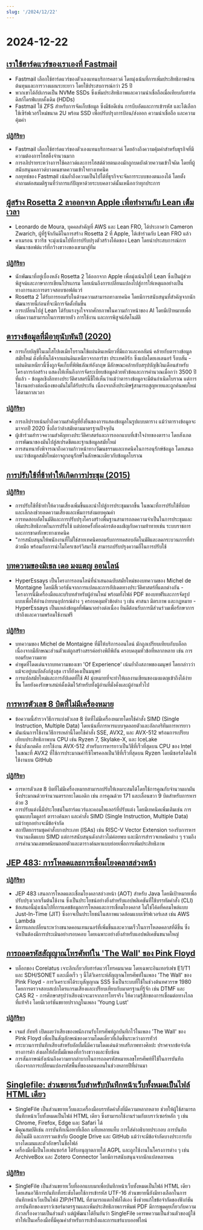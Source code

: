 ```yaml
---
slug: '/2024/12/22'
---
```


# 2024-12-22

## [เราใช้ฮาร์ดแวร์ของเราเองที่ Fastmail](https://www.fastmail.com/blog/why-we-use-our-own-hardware/)

- Fastmail เลือกใช้ฮาร์ดแวร์ของตัวเองแทนบริการคลาวด์ โดยมุ่งเน้นที่การเพิ่มประสิทธิภาพด้านต้นทุนและการวางแผนระยะยาว โดยใช้ประสบการณ์กว่า 25 ปี
- พวกเขาได้อัปเกรดเป็น NVMe SSDs ซึ่งเพิ่มประสิทธิภาพและความน่าเชื่อถือเมื่อเทียบกับฮาร์ดดิสก์ไดรฟ์แบบดั้งเดิม (HDDs)
- Fastmail ใช้ ZFS สำหรับการจัดเก็บข้อมูล ซึ่งมีข้อดีเช่น การบีบอัดและการเข้ารหัส และได้เลือกใช้เซิร์ฟเวอร์ใหม่ขนาด 2U พร้อม SSD เพื่อปรับปรุงการป้อน/ส่งออก ความน่าเชื่อถือ และความคุ้มค่า

### [ปฏิกิริยา](https://news.ycombinator.com/item?id=42485124)

- Fastmail เลือกใช้ฮาร์ดแวร์ของตัวเองแทนบริการคลาวด์ โดยอ้างถึงความคุ้มค่าสำหรับธุรกิจที่มีความต้องการโฮสติ้งจำนวนมาก
- การอภิปรายระหว่างการใช้คลาวด์และการโฮสต์ด้วยตนเองมักถูกบดบังด้วยความเข้าใจผิด โดยที่ผู้สนับสนุนคลาวด์บางคนขาดความเข้าใจทางเทคนิค
- กลยุทธ์ของ Fastmail เน้นย้ำถึงความเป็นไปได้ที่ธุรกิจจะจัดการระบบของตนเองได้ โดยตั้งคำถามต่อสมมติฐานที่ว่าการแก้ปัญหาด้วยระบบคลาวด์นั้นเหนือกว่าทุกประการ

## [ผู้สร้าง Rosetta 2 ลาออกจาก Apple เพื่อทำงานกับ Lean เต็มเวลา](https://www.linkedin.com/posts/leonardo-de-moura-26a27b5_leanlang-leanprover-leanfro-activity-7274523099394400256-0F0x)

- Leonardo de Moura, บุคคลสำคัญที่ AWS และ Lean FRO, ได้ประกาศว่า Cameron Zwarich, ผู้ที่รู้จักกันดีในการสร้าง Rosetta 2 ที่ Apple, ได้เข้าร่วมกับ Lean FRO แล้ว
- คาเมรอน ซวาริช จะมุ่งเน้นไปที่การปรับปรุงตัวสร้างโค้ดของ Lean โดยนำประสบการณ์การพัฒนาซอฟต์แวร์ที่กว้างขวางของเขามาสู่ทีม

### [ปฏิกิริยา](https://news.ycombinator.com/item?id=42483895)

- นักพัฒนาที่อยู่เบื้องหลัง Rosetta 2 ได้ออกจาก Apple เพื่อมุ่งเน้นไปที่ Lean ซึ่งเป็นผู้ช่วยพิสูจน์และภาษาการเขียนโปรแกรม โดยเน้นถึงการเปลี่ยนแปลงไปสู่การให้เหตุผลอย่างเป็นทางการและการตรวจสอบซอฟต์แวร์
- Rosetta 2 ได้รับการยอมรับในด้านความสามารถทางเทคนิค โดยมีการสนับสนุนที่สำคัญจากนักพัฒนารายนี้ก่อนที่จะมีการจัดตั้งทีมขึ้น
- การเปลี่ยนไปสู่ Lean ได้รับแรงจูงใจจากศักยภาพในความก้าวหน้าของ AI โดยมีเป้าหมายเพื่อเพิ่มความสามารถในการขยายตัว การใช้งาน และการพิสูจน์อัตโนมัติ

## [ตารางข้อมูลที่มีอายุนับพันปี (2020)](https://www.datafix.com.au/BASHing/2020-08-12.html)

- การเก็บบัญชีในเมโสโปเตเมียโบราณใช้แผ่นดินเหนียวที่มีแถวและคอลัมน์ คล้ายกับตารางข้อมูลสมัยใหม่ ดังที่เห็นได้จากแผ่นดินเหนียวจากลาร์ซา ประเทศอิรัก ซึ่งแปลโดยเอเลนอร์ ร็อบสัน - แผ่นดินเหนียวนี้ซึ่งถูกจัดเก็บที่พิพิธภัณฑ์อังกฤษ มีลักษณะคล้ายกับสรุปบัญชีเงินเดือนสำหรับโครงการก่อสร้าง แสดงให้เห็นถึงการจัดระเบียบข้อมูลด้วยหัวข้อและการคำนวณเมื่อกว่า 3500 ปีที่แล้ว - ข้อมูลเชิงลึกทางประวัติศาสตร์นี้ชี้ให้เห็นว่าแม้ว่าตารางข้อมูลจะมีต้นกำเนิดโบราณ แต่การใช้งานอย่างต่อเนื่องของมันไม่ได้รับประกัน เนื่องจากสิ่งประดิษฐ์สามารถสูญหายและถูกค้นพบใหม่ได้ตามกาลเวลา

### [ปฏิกิริยา](https://news.ycombinator.com/item?id=42482829)

- การอภิปรายเน้นย้ำถึงความสำคัญที่ยั่งยืนของการแสดงข้อมูลในรูปแบบตาราง แม้ว่าตารางข้อมูลจะมาจากปี 2020 ซึ่งถือว่าล้าสมัยตามมาตรฐานปัจจุบัน
- ผู้เข้าร่วมสำรวจความสำคัญทางประวัติศาสตร์และการออกแบบที่เข้าใจง่ายของตาราง โดยสังเกตการพัฒนาของมันไปสู่สเปรดชีตและฐานข้อมูลสมัยใหม่
- การสนทนายังพิจารณาถึงความก้าวหน้าทางวัฒนธรรมและเทคนิคในการอนุรักษ์ข้อมูล โดยเสนอแนะว่าข้อมูลสมัยใหม่อาจถูกอนุรักษ์ในลักษณะเดียวกับข้อมูลโบราณ

## [การปรับใช้ที่ช้าทำให้เกิดการประชุม (2015)](https://tidyfirst.substack.com/p/slow-deployment-causes-meetings)

### [ปฏิกิริยา](https://news.ycombinator.com/item?id=42484139)

- การปรับใช้ที่ช้าทำให้ความเสี่ยงเพิ่มขึ้นและนำไปสู่การประชุมมากขึ้น ในขณะที่การปรับใช้ที่บ่อยและเล็กลงช่วยลดความเสี่ยงและเพิ่มการส่งมอบคุณค่า
- การทดสอบอัตโนมัติและการปรับปรุงโครงสร้างพื้นฐานสามารถลดความจำเป็นในการประชุมและเพิ่มประสิทธิภาพในการปรับใช้ แต่บ่อยครั้งที่องค์กรต้องเผชิญกับความท้าทายเช่น ระบบราชการและการขาดทักษะทางเทคนิค
- "การสนับสนุนให้พนักงานที่ไม่ใช่สายเทคนิคยอมรับการทดสอบอัตโนมัติและลดกระบวนการที่ทำด้วยมือ พร้อมกับการนำไมโครเซอร์วิสมาใช้ สามารถปรับปรุงความถี่ในการปรับใช้

## [บทความของมิเชล เดอ มงแตญ ออนไลน์](https://hyperessays.net/)

- HyperEssays เป็นโครงการออนไลน์ที่นำเสนอฉบับสมัยใหม่ของบทความของ Michel de Montaigne โดยมีสี่เวอร์ชันจากการแปลและการอัปเดตทางประวัติศาสตร์ที่แตกต่างกัน - โครงการนี้มีเครื่องมือและบริบทสำหรับผู้อ่านใหม่ พร้อมทั้งไฟล์ PDF ของบทฟรีและการจัดรูปแบบเพื่อให้อ่านง่ายบนอุปกรณ์ต่าง ๆ ครอบคลุมหัวข้อต่าง ๆ เช่น ศาสนา มิตรภาพ และกฎหมาย - HyperEssays เป็นแหล่งข้อมูลที่พัฒนาอย่างต่อเนื่อง ยินดีต้อนรับการมีส่วนร่วมเพื่อรักษาการเข้าถึงและความพร้อมใช้งานฟรี

### [ปฏิกิริยา](https://news.ycombinator.com/item?id=42484527)

- บทความของ Michel de Montaigne ที่มีให้บริการออนไลน์ มักถูกเปรียบเทียบกับบล็อกเนื่องจากมีลักษณะส่วนตัวแต่ถูกสร้างสรรค์อย่างพิถีพิถัน ครอบคลุมหัวข้อที่หลากหลาย เช่น การยอมรับความตาย
- คำพูดที่โดดเด่นจากบทความของเขา 'Of Experience' เน้นย้ำถึงสภาพของมนุษย์ โดยกล่าวว่าแม้จะอยู่บนบัลลังก์สูงสุด เราก็ยังคงเป็นมนุษย์
- การแปลสมัยใหม่และการอัปเดตที่ใช้ AI มุ่งหมายที่จะทำให้ผลงานเขียนของมงแตญเข้าถึงได้ง่ายขึ้น โดยยังคงรักษาเสน่ห์ดั้งเดิมไว้สำหรับทั้งผู้อ่านที่มั่งคั่งและผู้อ่านทั่วไป

## [การหารตัวเลข 8 บิตที่ไม่มีเครื่องหมาย](http://0x80.pl/notesen/2024-12-21-uint8-division.html)

- ข้อความนี้สำรวจวิธีการแบ่งตัวเลข 8 บิตที่ไม่มีเครื่องหมายโดยใช้คำสั่ง SIMD (Single Instruction, Multiple Data) โดยเน้นที่การหารแบบจุดลอยตัวและอัลกอริทึมการหารยาว
- มันเน้นการใช้งานวิธีการเหล่านี้โดยใช้คำสั่ง SSE, AVX2, และ AVX-512 พร้อมการเปรียบเทียบประสิทธิภาพบน CPU เช่น Ryzen 7, Skylake-X, และ IceLake
- ที่น่าสังเกตคือ การใช้งาน AVX-512 สำหรับการหารยาวเป็นวิธีที่เร็วที่สุดบน CPU ของ Intel ในขณะที่ AVX2 ที่ใช้การประมาณค่ารีซิโพรคอลเป็นวิธีที่เร็วที่สุดบน Ryzen โดยมีซอร์สโค้ดให้ใช้งานบน GitHub

### [ปฏิกิริยา](https://news.ycombinator.com/item?id=42481612)

- การหารตัวเลข 8 บิตที่ไม่มีเครื่องหมายสามารถปรับให้เหมาะสมได้โดยใช้การคูณกับจำนวนผกผัน ซึ่งประมาณด้วยจำนวนตรรกยะไดแอดิก เช่น การคูณด้วย 171 และเลื่อนขวา 9 บิตสำหรับการหารด้วย 3
- การปรับแต่งนี้มีประโยชน์ในฮาร์ดแวร์และคอมไพเลอร์ที่ปรับแต่ง โดยมีเทคนิคเพิ่มเติมเช่น การคูณแบบโมดูลาร์ ตารางค้นหา และคำสั่ง SIMD (Single Instruction, Multiple Data) แม้ว่าทุกอย่างจะมีข้อจำกัด
- สถาปัตยกรรมชุดคำสั่งบางประเภท (ISAs) เช่น RISC-V Vector Extension รองรับการหารจำนวนเต็มแบบ SIMD แต่การสนับสนุนดังกล่าวไม่ค่อยพบ และมีการสำรวจเทคนิคต่าง ๆ รวมถึงการคำนวณเลขทศนิยมลอยตัวและตารางค้นหาแบบย่อยเพื่อการเพิ่มประสิทธิภาพ

## [JEP 483: การโหลดและการเชื่อมโยงคลาสล่วงหน้า](https://openjdk.org/jeps/483)

### [ปฏิกิริยา](https://news.ycombinator.com/item?id=42481813)

- JEP 483 เสนอการโหลดและเชื่อมโยงคลาสล่วงหน้า (AOT) สำหรับ Java โดยมีเป้าหมายเพื่อปรับปรุงเวลาเริ่มต้นใช้งาน ซึ่งเป็นประโยชน์อย่างยิ่งสำหรับแอปพลิเคชันที่ใช้บรรทัดคำสั่ง (CLI)
- ข้อเสนอนี้มุ่งเน้นไปที่การแคชข้อมูลการโหลดและการเชื่อมโยงคลาส ไม่ใช่โค้ดที่คอมไพล์แบบ Just-In-Time (JIT) ซึ่งอาจเป็นประโยชน์ในสภาพแวดล้อมแบบเซิร์ฟเวอร์เลส เช่น AWS Lambda
- มีการแลกเปลี่ยนระหว่างขนาดคอนเทนเนอร์ที่เพิ่มขึ้นและความเร็วในการโหลดคลาสที่ดีขึ้น ซึ่งจำเป็นต้องมีการประเมินอย่างรอบคอบ โดยเฉพาะอย่างยิ่งสำหรับแอปพลิเคชันขนาดใหญ่

## [การถอดรหัสสัญญาณโทรศัพท์ใน 'The Wall' ของ Pink Floyd](https://corelatus.com/blog/Decoding_the_telephony_signals_in_Pink_Floyd_s__The_Wall_.html)

- บล็อกของ Corelatus เจาะลึกเกี่ยวกับฮาร์ดแวร์โทรคมนาคม โดยเฉพาะอินเทอร์เฟซ E1/T1 และ SDH/SONET และเมื่อเร็ว ๆ นี้ได้วิเคราะห์สัญญาณโทรศัพท์ในเพลง 'The Wall' ของ Pink Floyd - การวิเคราะห์ได้ระบุสัญญาณ SS5 ซึ่งเป็นระบบที่ใช้ในช่วงต้นทศวรรษ 1980 โดยการตรวจสอบสเปกโตรแกรมเสียงและเปรียบเทียบกับมาตรฐานที่รู้จัก เช่น DTMF และ CAS R2 - การศึกษาสรุปว่าเสียงน่าจะมาจากการโทรจริง ให้ความรู้สึกของการเชื่อมต่อทางไกลที่แท้จริง โดยมีเวอร์ชันขยายปรากฏในเพลง 'Young Lust'

### [ปฏิกิริยา](https://news.ycombinator.com/item?id=42485795)

- เจมส์ กัททรี เปิดเผยว่าเสียงของพนักงานรับโทรศัพท์ถูกบันทึกไว้ในเพลง 'The Wall' ของ Pink Floyd เพื่อเป็นสัญลักษณ์ของความโดดเดี่ยวที่เกิดขึ้นระหว่างการทัวร์
- กระบวนการบันทึกเสียงสำหรับอัลบั้มนี้มีความโดดเด่นด้วยเสรีภาพทางศิลปะ ปราศจากข้อจำกัดทางการค้า ส่งผลให้อัลบั้มมีเพลงที่กว้างขวางและซับซ้อน
- การสัมภาษณ์ยังเน้นถึงความยากลำบากในการถอดรหัสหมายเลขโทรศัพท์ที่ใช้ในการบันทึก เนื่องจากการเปลี่ยนแปลงรหัสพื้นที่ของลอนดอนในช่วงหลายปีที่ผ่านมา

## [Singlefile: ส่วนขยายเว็บสำหรับบันทึกหน้าเว็บทั้งหมดเป็นไฟล์ HTML เดียว](https://github.com/gildas-lormeau/SingleFile)

- SingleFile เป็นส่วนขยายเว็บและเครื่องมือบรรทัดคำสั่งที่มีความหลากหลาย ช่วยให้ผู้ใช้สามารถบันทึกหน้าเว็บทั้งหมดเป็นไฟล์ HTML เดียว ซึ่งสามารถใช้งานร่วมกับเบราว์เซอร์หลัก ๆ เช่น Chrome, Firefox, Edge และ Safari ได้
- มีคุณสมบัติเช่น การบันทึกเนื้อหาที่เลือก แท็บหลายแท็บ การใส่คำอธิบายประกอบ การบันทึกอัตโนมัติ และการรวมเข้ากับ Google Drive และ GitHub แม้ว่าจะมีข้อจำกัดบางประการกับบางโดเมนและตัวอักษรในชื่อไฟล์
- เครื่องมือนี้เป็นโอเพ่นซอร์ส ได้รับอนุญาตภายใต้ AGPL และถูกใช้งานในโครงการต่าง ๆ เช่น ArchiveBox และ Zotero Connector โดยมีการสนับสนุนจากนักแปลหลายคน

### [ปฏิกิริยา](https://news.ycombinator.com/item?id=42481659)

- SingleFile เป็นส่วนขยายเว็บที่ออกแบบมาเพื่อบันทึกหน้าเว็บทั้งหมดเป็นไฟล์ HTML เดียว โดยเสนอวิธีการบันทึกที่กระชับโดยใช้การเข้ารหัส UTF-16 ส่วนขยายนี้ยังมีทางเลือกในการบันทึกหน้าเว็บเป็นไฟล์ ZIP/HTML ที่สามารถแตกไฟล์ได้เอง ซึ่งช่วยแก้ไขข้อจำกัดของฟังก์ชันการบันทึกของเบราว์เซอร์มาตรฐานและเพิ่มประสิทธิภาพการพิมพ์ PDF มีการพูดคุยเกี่ยวกับความกังวลเรื่องความเป็นส่วนตัว แต่ผู้พัฒนาได้ยืนยันว่า SingleFile เคารพความเป็นส่วนตัวของผู้ใช้ ทำให้เป็นเครื่องมือที่มีคุณค่าสำหรับการเข้าถึงและการแชร์แบบออฟไลน์

<head>
  <meta property="og:title" content="เราใช้ฮาร์ดแวร์ของเราเองที่ Fastmail" />
  <meta property="og:type" content="website" />
  <meta property="og:image" content="https://og.cho.sh/api/og/?title=%E0%B9%80%E0%B8%A3%E0%B8%B2%E0%B9%83%E0%B8%8A%E0%B9%89%E0%B8%AE%E0%B8%B2%E0%B8%A3%E0%B9%8C%E0%B8%94%E0%B9%81%E0%B8%A7%E0%B8%A3%E0%B9%8C%E0%B8%82%E0%B8%AD%E0%B8%87%E0%B9%80%E0%B8%A3%E0%B8%B2%E0%B9%80%E0%B8%AD%E0%B8%87%E0%B8%97%E0%B8%B5%E0%B9%88%20Fastmail&subheading=%E0%B8%A7%E0%B8%B1%E0%B8%99%E0%B8%AD%E0%B8%B2%E0%B8%97%E0%B8%B4%E0%B8%95%E0%B8%A2%E0%B9%8C%E0%B8%97%E0%B8%B5%E0%B9%88%2022%20%E0%B8%98%E0%B8%B1%E0%B8%99%E0%B8%A7%E0%B8%B2%E0%B8%84%E0%B8%A1%202567%3A%20%E0%B8%AA%E0%B8%A3%E0%B8%B8%E0%B8%9B%E0%B8%82%E0%B9%88%E0%B8%B2%E0%B8%A7%E0%B9%81%E0%B8%AE%E0%B9%87%E0%B8%81%E0%B9%80%E0%B8%81%E0%B8%AD%E0%B8%A3%E0%B9%8C" />
</head>
